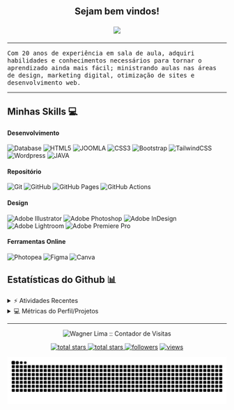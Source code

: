 <h2 align="center">
	Sejam bem vindos!
</h2>

<h3 align="center">
  <a href="https://github.com/wagnerlimanet">
	<img src="https://readme-typing-svg.herokuapp.com?lines=Me+chamo+Wagner+Lima;Sou+professor,+Designer,+Desenvolvedor+e+Gestor+de+Tráfego!&center=true&width=780&height=45">
  </a>
</h3>

<hr />

<samp>
Com 20 anos de experiência em sala de aula, adquiri habilidades e conhecimentos necessários para tornar o aprendizado ainda mais fácil; ministrando aulas nas áreas de design, marketing digital, otimização de sites e desenvolvimento web.
</samp>

<hr />

## Minhas Skills 💻
#### Desenvolvimento
![Database](https://img.shields.io/badge/SQL-000?style=for-the-badge&logo=databricks&logoColor=ff6600)
![HTML5](https://img.shields.io/badge/HTML5-000?style=for-the-badge&logo=html5)
![JOOMLA](https://img.shields.io/badge/JOOMLA-000?style=for-the-badge&logo=joomla)
![CSS3](https://img.shields.io/badge/CSS3-000?style=for-the-badge&logo=css3&logoColor=02A9FF)
![Bootstrap](https://img.shields.io/badge/Bootstrap-000?style=for-the-badge&logo=bootstrap)
![TailwindCSS](https://img.shields.io/badge/TailwindCSS-000?style=for-the-badge&logo=tailwind-css)
![Wordpress](https://img.shields.io/badge/Wordpress-000?style=for-the-badge&logo=Wordpress&logoColor=21759B)
![JAVA](https://img.shields.io/badge/JAVA6-000?style=for-the-badge&logo=java6)

#### Repositório
![Git](https://img.shields.io/badge/-Git-000?style=for-the-badge&logo=git)
![GitHub](https://img.shields.io/badge/-GitHub-000?style=for-the-badge&logo=github)
![GitHub Pages](https://img.shields.io/badge/-GitHub%20Pages-000?style=for-the-badge&logo=github&logoColor=14BF96)
![GitHub Actions](https://img.shields.io/badge/-github%20actions-000?style=for-the-badge&logo=githubactions)

<!--![JavaScript](https://img.shields.io/badge/-JavaScript-000?style=for-the-badge&logo=javascript)
![React](https://img.shields.io/badge/-ReactJS-000?style=for-the-badge&logo=react)
![NodeJS](https://img.shields.io/badge/-NodeJS-000?style=for-the-badge&logo=node.js&logoColor=pink)
![Express.js](https://img.shields.io/badge/-ExpressJS-000?style=for-the-badge&logo=express)-->

#### Design
![Adobe Illustrator](https://img.shields.io/badge/Illustrator-000?style=for-the-badge&logo=Adobe%20Illustrator&logoColor=orange)
![Adobe Photoshop](https://img.shields.io/badge/Photoshop-000?style=for-the-badge&logo=Adobe%20Photoshop&logoColor=cian)
![Adobe InDesign](https://img.shields.io/badge/Indesign-000?style=for-the-badge&logo=Adobe%20Indesign&logoColor=MediumVioletRed)
![Adobe Lightroom](https://img.shields.io/badge/Lightroom-000?style=for-the-badge&logo=adobe%20lightroom)
![Adobe Premiere Pro](https://img.shields.io/badge/Premiere-000?style=for-the-badge&logo=Adobe%20Premiere%20Pro&logoColor=Fuchsia)

#### Ferramentas Online
![Photopea](https://img.shields.io/badge/-Photopea-000?style=for-the-badge&logo=photopea)
![Figma](https://img.shields.io/badge/-Figma-000?style=for-the-badge&logo=figma)
![Canva](https://img.shields.io/badge/-Canva-000?style=for-the-badge&logo=canva)

## Estatísticas do Github 📊

<details>
  <summary>⚡ Atividades Recentes</summary>
  <br/>
  <a href="https://github.com/wagnerlimanet/github-readme-activity-graph">
	  <img alt="Wagner Lima Activity Graph" src="https://github-readme-activity-graph.vercel.app/graph?username=wagnerlimanet&bg_color=1F222E&color=F8D866&line=F85D7F&point=FFFFFF&hide_border=true" />
  </a>
  <br/>
</details>

<details> 
  <summary>💻 Métricas do Perfil/Projetos</summary>
  <br/>
    <a href="https://github.com/wagnerlimanet/github-readme-stats">
	    <img alt="Wagner Lima Github Stats" src="https://github-readme-stats.vercel.app/api?username=wagnerlimanet&show_icons=true&count_private=true&theme=react&hide_border=true&bg_color=1F222E&title_color=F85D7F&icon_color=F8D866" width="45%" height="192px"/>
    </a>
  <a href="https://github.com/wagnerlimanet/github-readme-stats">
	  <img alt="Wagner Lima Top Languages" src="https://github-readme-stats.vercel.app/api/top-langs/?username=wagnerlimanet&langs_count=8&layout=compact&theme=react&hide_border=true&bg_color=1F222E&title_color=F85D7F&icon_color=F8D866" height="192px" width="45%"/>
  </a>
  <br/>
  <b>Nota:</b> As principais linguagens são apenas uma métrica das linguagens usadas nos projetos que foram publicados, não implicando diretamente na minha experiência e/ou nível de habilidade.
</details>

<hr />

<p align="center"><img src="https://profile-counter.glitch.me/{wagnerlimanet}/count.svg" alt="Wagner Lima :: Contador de Visitas" /></p>

<p align="center">
  <a href="https://github.com/wagnerlimanet">
    <img alt="total stars" title="Total stars on GitHub" src="https://custom-icon-badges.herokuapp.com/badge/dynamic/json?logo=star&host=formatted-dynamic-badges.herokuapp.com&formatter=metric&style=for-the-badge&color=55960c&labelColor=488207&label=stars&query=$.stars&url=https://api.github-star-counter.workers.dev/user/wagnerlimanet"/>
  </a>
  <a href="https://github.com/wagnerlimanet?tab=repositories&sort=wagnerlimanet">
    <img alt="total stars" title="Total forks on GitHub" src="https://custom-icon-badges.herokuapp.com/badge/dynamic/json?logo=fork&host=formatted-dynamic-badges.herokuapp.com&formatter=metric&style=for-the-badge&color=ff6600&labelColor=ffffff&label=forks&query=$.forks&url=https://api.github-star-counter.workers.dev/user/wagnerlimanet"/>
  </a>
  <a href="https://github.com/wagnerlimanet?tab=followers">
    <img alt="followers" title="Follow me on Github" src="https://custom-icon-badges.herokuapp.com/github/followers/wagnerlimanet?color=236ad3&labelColor=1155ba&style=for-the-badge&logo=person-add&label=Follow&logoColor=white"/></a>
  <a href="https://github.com/wagnerlimanet/Simple-View-Counter">
    <img alt="views" title="GitHub profile views" src="https://komarev.com/ghpvc/?username=wagnerlimanet&style=for-the-badge&color=lightgrey"/>
  </a>
</p>

<p align="center">

![github contribution grid snake animation](https://raw.githubusercontent.com/0-don/0-don/output/github-contribution-grid-snake-dark.svg)

</p>
